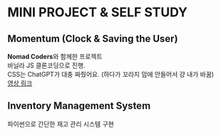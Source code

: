 # MINI PROJECT & SELF STUDY

## Momentum (Clock & Saving the User)
**Nomad Coders**와 함께한 프로젝트  
바닐라 JS 클론코딩으로 진행.  
CSS는 ChatGPT가 대충 짜줬어요. (하다가 꼬라지 맘에 안들어서 걍 내가 바꿈)  
[영상 링크](https://www.youtube.com/watch?v=f0nBj0YMBUI&list=PLaBDhl34ivDNKS9k5bJox_hStrYOnx5wE)

## Inventory Management System
파이썬으로 간단한 재고 관리 시스템 구현